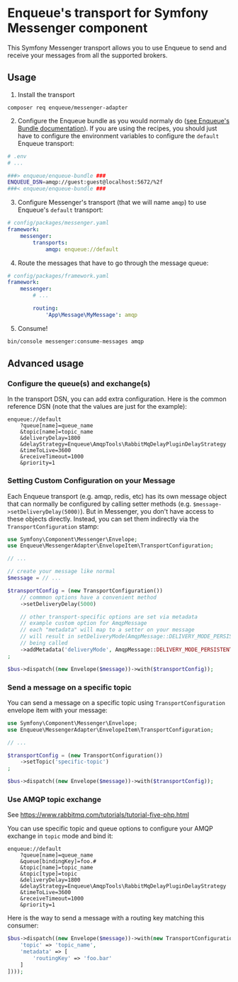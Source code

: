 # Enqueue's transport for Symfony Messenger component

This Symfony Messenger transport allows you to use Enqueue to send and receive your messages from all the supported brokers.

## Usage

1. Install the transport

```
composer req enqueue/messenger-adapter
```

2. Configure the Enqueue bundle as you would normaly do ([see Enqueue's Bundle documentation](https://github.com/php-enqueue/enqueue-dev/blob/master/docs/bundle/quick_tour.md)). If you are using the recipes, you should
   just have to configure the environment variables to configure the `default` Enqueue transport:

```bash
# .env
# ...

###> enqueue/enqueue-bundle ###
ENQUEUE_DSN=amqp://guest:guest@localhost:5672/%2f
###< enqueue/enqueue-bundle ###
```

3. Configure Messenger's transport (that we will name `amqp`) to use Enqueue's `default` transport:
```yaml
# config/packages/messenger.yaml
framework:
    messenger:
        transports:
            amqp: enqueue://default
```

4. Route the messages that have to go through the message queue:
```yaml
# config/packages/framework.yaml
framework:
    messenger:
        # ...

        routing:
            'App\Message\MyMessage': amqp
```

5. Consume!

```bash
bin/console messenger:consume-messages amqp
```

## Advanced usage

### Configure the queue(s) and exchange(s)

In the transport DSN, you can add extra configuration. Here is the common reference DSN (note that the values are just for the example):

```
enqueue://default
    ?queue[name]=queue_name
    &topic[name]=topic_name
    &deliveryDelay=1800
    &delayStrategy=Enqueue\AmqpTools\RabbitMqDelayPluginDelayStrategy
    &timeToLive=3600
    &receiveTimeout=1000
    &priority=1
```

### Setting Custom Configuration on your Message

Each Enqueue transport (e.g. amqp, redis, etc) has its own message object
that can normally be configured by calling setter methods (e.g.
`$message->setDeliveryDelay(5000)`). But in Messenger, you don't have access
to these objects directly. Instead, you can set them indirectly via
the `TransportConfiguration` stamp:

```php
use Symfony\Component\Messenger\Envelope;
use Enqueue\MessengerAdapter\EnvelopeItem\TransportConfiguration;

// ...

// create your message like normal
$message = // ...

$transportConfig = (new TransportConfiguration())
    // commmon options have a convenient method
    ->setDeliveryDelay(5000)

    // other transport-specific options are set via metadata
    // example custom option for AmqpMessage
    // each "metadata" will map to a setter on your message
    // will result in setDeliveryMode(AmqpMessage::DELIVERY_MODE_PERSISTENT)
    // being called
    ->addMetadata('deliveryMode', AmqpMessage::DELIVERY_MODE_PERSISTENT)
;

$bus->dispatch((new Envelope($message))->with($transportConfig));
```

### Send a message on a specific topic

You can send a message on a specific topic using `TransportConfiguration` envelope item with your message:

```php
use Symfony\Component\Messenger\Envelope;
use Enqueue\MessengerAdapter\EnvelopeItem\TransportConfiguration;

// ...

$transportConfig = (new TransportConfiguration())
    ->setTopic('specific-topic')
;

$bus->dispatch((new Envelope($message))->with($transportConfig));
```

### Use AMQP topic exchange

See https://www.rabbitmq.com/tutorials/tutorial-five-php.html

You can use specific topic and queue options to configure your AMQP exchange in `topic` mode and bind it:
```
enqueue://default
    ?queue[name]=queue_name
    &queue[bindingKey]=foo.#
    &topic[name]=topic_name
    &topic[type]=topic
    &deliveryDelay=1800
    &delayStrategy=Enqueue\AmqpTools\RabbitMqDelayPluginDelayStrategy
    &timeToLive=3600
    &receiveTimeout=1000
    &priority=1
```

Here is the way to send a message with a routing key matching this consumer:

```php
$bus->dispatch((new Envelope($message))->with(new TransportConfiguration([
    'topic' => 'topic_name',
    'metadata' => [
        'routingKey' => 'foo.bar'
    ]
])));
```
